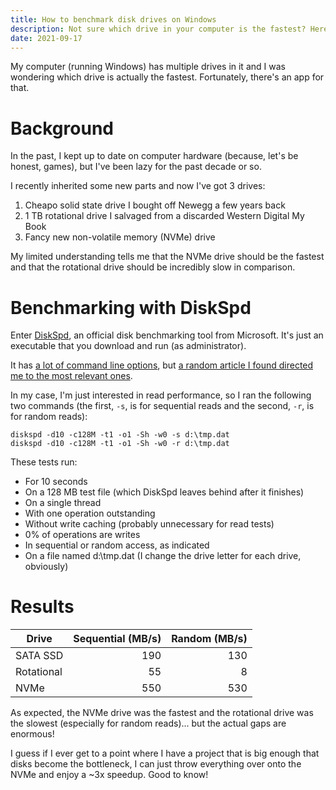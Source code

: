 ```yaml
---
title: How to benchmark disk drives on Windows
description: Not sure which drive in your computer is the fastest? Here's how to benchmark drives on Windows.
date: 2021-09-17
---
```


My computer (running Windows) has multiple drives in it and I was wondering which drive is actually the fastest. Fortunately, there's an app for that.

# Background
In the past, I kept up to date on computer hardware (because, let's be honest, games), but I've been lazy for the past decade or so.

I recently inherited some new parts and now I've got 3 drives:

1. Cheapo solid state drive I bought off Newegg a few years back
1. 1 TB rotational drive I salvaged from a discarded Western Digital My Book
1. Fancy new non-volatile memory (NVMe) drive

My limited understanding tells me that the NVMe drive should be the fastest and that the rotational drive should be incredibly slow in comparison.

# Benchmarking with DiskSpd
Enter [DiskSpd](https://github.com/Microsoft/diskspd/wiki), an official disk benchmarking tool from Microsoft. It's just an executable that you download and run (as administrator).

It has [a lot of command line options](https://github.com/Microsoft/diskspd/wiki/Command-line-and-parameters), but [a random article I found directed me to the most relevant ones](https://www.windowscentral.com/how-test-hard-drive-performance-diskspd-windows-10).

In my case, I'm just interested in read performance, so I ran the following two commands (the first, `-s`, is for sequential reads and the second, `-r`, is for random reads):

```
diskspd -d10 -c128M -t1 -o1 -Sh -w0 -s d:\tmp.dat
diskspd -d10 -c128M -t1 -o1 -Sh -w0 -r d:\tmp.dat
```

These tests run:

* For 10 seconds
* On a 128 MB test file (which DiskSpd leaves behind after it finishes)
* On a single thread
* With one operation outstanding
* Without write caching (probably unnecessary for read tests)
* 0% of operations are writes
* In sequential or random access, as indicated
* On a file named d:\tmp.dat (I change the drive letter for each drive, obviously)

# Results
| Drive | Sequential (MB/s) | Random (MB/s) |
| --- | ---: | ---: |
| SATA SSD | 190 | 130 |
| Rotational | 55 | 8 |
| NVMe | 550 | 530 |

As expected, the NVMe drive was the fastest and the rotational drive was the slowest (especially for random reads)... but the actual gaps are enormous!

I guess if I ever get to a point where I have a project that is big enough that disks become the bottleneck, I can just throw everything over onto the NVMe and enjoy a ~3x speedup. Good to know!